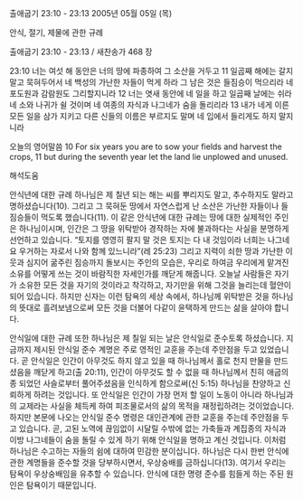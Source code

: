 출애굽기 23:10 - 23:13 
2005년 05월 05일 (목)

안식, 절기, 제물에 관한 규례



출애굽기 23:10 - 23:13 / 새찬송가 468 장


23:10 너는 여섯 해 동안은 너의 땅에 파종하여 그 소산을 거두고 11 일곱째 해에는 갈지 말고 묵혀두어서 네 백성의 가난한 자들이 먹게 하라 그 남은 것은 들짐승이 먹으리라 네 포도원과 감람원도 그리할지니라 12 너는 엿새 동안에 네 일을 하고 일곱째 날에는 쉬라 네 소와 나귀가 쉴 것이며 네 여종의 자식과 나그네가 숨을 돌리리라 13 내가 네게 이른 모든 일을 삼가 지키고 다른 신들의 이름은 부르지도 말며 네 입에서 들리게도 하지 말지니라 

오늘의 영어말씀 
10 For six years you are to sow your fields and harvest the crops, 11 but during the seventh year let the land lie unplowed and unused.

해석도움





안식년에 대한 규례 
하나님은 제 칠년 되는 해는 씨를 뿌리지도 말고, 추수하지도 말라고 명하셨습니다(10). 그리고 그 묵혀둔 땅에서 자연스럽게 난 소산은 가난한 자들이나 들짐승들이 먹도록 했습니다(11). 이 같은 안식년에 대한 규례는 땅에 대한 실제적인 주인은 하나님이시며, 인간은 그 땅을 위탁받아 경작하는 자에 불과하다는 사실을 분명하게 선언하고 있습니다. “토지를 영영히 팔지 말 것은 토지는 다 내 것임이라 너희는 나그네요 우거하는 자로서 나와 함께 있느니라”(레 25:23) 그리고 지력이 쇠한 땅과 가난한 이웃과 심지어 굶주린 짐승까지 돌보시는 주인의 모습은, 우리로 하여금 우리에게 맡겨진 소유를 어떻게 쓰는 것이 바람직한 자세인가를 깨닫게 해줍니다. 오늘날 사람들은 자기가 소유한 모든 것을 자기의 것이라고 착각하고, 자기만을 위해 그것을 늘리는데 혈안이 되어 있습니다. 하지만 신자는 이런 탐욕의 세상 속에서, 하나님께 위탁받은 것을 하나님의 뜻대로 흘려보냄으로써 모든 것을 더불어 다같이 윤택하게 만드는 삶을 살아야 합니다. 

안식일에 대한 규례 
또한 하나님은 제 칠일 되는 날은 안식일로 준수토록 하셨습니다. 지금까지 제시된 안식일 준수 계명은 주로 영적인 교훈을 주는데 주안점을 두고 있었습니다. 곧 안식일은 인간이 아무것도 하지 않고 있을 때 하나님께서 홀로 천지 만물을 만드셨음을 깨닫게 하고(출 20:11), 인간이 아무것도 할 수 없을 때 하나님께서 친히 애굽의 종 되었던 사슬로부터 풀어주셨음을 인식하게 함으로써(신 5:15) 하나님을 찬양하고 신뢰하게 하려는 것입니다. 또 안식일은 인간이 가장 먼저 할 일이 노동이 아니라 하나님과의 교제라는 사실을 체득케 하여 피조물로서의 삶의 목적을 재정립하려는 것이었습니다. 하지만 본문에 나오는 안식일 준수 명령은 대인관계에 관한 교훈을 주는데 주안점을 두고 있습니다. 곧, 고된 노역에 끊임없이 시달릴 수밖에 없는 가축들과 계집종의 자식과 이방 나그네들이 숨을 돌릴 수 있게 하기 위해 안식일을 명하고 계신 것입니다. 이처럼 하나님은 수고하는 자들의 쉼에 대하여 민감한 분이십니다. 하나님은 다시 한번 안식에 관한 계명들을 준수할 것을 당부하시면서, 우상숭배를 금하십니다(13). 여기서 우리는 탐욕이 우상숭배임을 유추할 수 있습니다. 안식에 대한 명령 준수를 힘들게 하는 주된 원인은 탐욕이기 때문입니다.